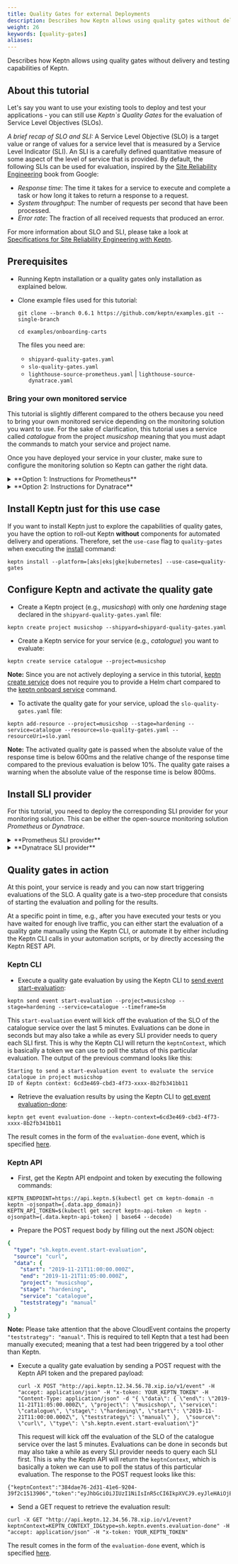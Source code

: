 ```yaml
---
title: Quality Gates for external Deployments
description: Describes how Keptn allows using quality gates without delivery and testing capabilities of Keptn.
weight: 26
keywords: [quality-gates]
aliases:
---
```


Describes how Keptn allows using quality gates without delivery and testing capabilities of Keptn.

## About this tutorial

Let's say you want to use your existing tools to deploy and test your applications - you can still use *Keptn`s Quality Gates* for the evaluation of Service Level Objectives (SLOs).

*A brief recap of SLO and SLI:* A Service Level Objective (SLO) is a target value or range of values for a service level that is measured by a Service Level Indicator (SLI). An SLI is a carefully defined quantitative measure of some aspect of the level of service that is provided. By default, the following SLIs can be used for evaluation, inspired by the [Site Reliability Engineering](https://landing.google.com/sre/sre-book/chapters/service-level-objectives) book from Google:

* *Response time*: The time it takes for a service to execute and complete a task or how long it takes to return a response to a request.
* *System throughput*: The number of requests per second that have been processed.
* *Error rate*: The fraction of all received requests that produced an error.

For more information about SLO and SLI, please take a look at [Specifications for Site Reliability Engineering with Keptn](https://github.com/keptn/spec/blob/0.1.3/sre.md).

## Prerequisites

* Running Keptn installation or a quality gates only installation as explained below.

* Clone example files used for this tutorial:

    ```console
    git clone --branch 0.6.1 https://github.com/keptn/examples.git --single-branch
    ```

    ```console
    cd examples/onboarding-carts
    ```

    The files you need are:

    * `shipyard-quality-gates.yaml` 
    * `slo-quality-gates.yaml`
    * `lighthouse-source-prometheus.yaml` | `lighthouse-source-dynatrace.yaml`

### Bring your own monitored service

This tutorial is slightly different compared to the others because you need to bring your own monitored service depending on the monitoring solution you want to use. For the sake of clarification, this tutorial uses a service called *catalogue* from the project *musicshop* meaning that you must adapt the commands to match your service and project name.  

Once you have deployed your service in your cluster, make sure to configure the monitoring solution so Keptn can gather the right data.

<details><summary>**Option 1: Instructions for Prometheus**</summary>
<p>

This tutorial assumes that you have Prometheus that is either managed by Keptn or not.
Furthermore, the service has to be monitored by Prometheus. Therefore, a *scrape job* and an *alert rule* are required:

* A **scrape job** for your service. For more information about configuring a scrape job, see the official Prometheus documentation at section [scrape_config](https://prometheus.io/docs/prometheus/latest/configuration/configuration/#scrape_config). 

    To configure a scrape job for a Prometheus deployed on Kubernetes, you need to update the `prometheus-server-conf` ConfigMap at the `prometheus.yml` section with an additional scrape job:

        prometheus.yaml:
        ----
        scrape_configs: 
        - job_name: catalogue-musicshop-hardening
          honor_timestamps: false
          metrics_path: /prometheus
          static_configs:
          - targets:
            - catalogue.musicshop-hardening:80

* An **alert rule** for the SLI and the scrape job. For more information about configuring alert rules, see the official Prometheus documentation at section [alerting_rules](https://prometheus.io/docs/prometheus/latest/configuration/alerting_rules/). 

    To add an alert rule to a Prometheus deployed on Kubernetes, you need to update the `prometheus-server-conf` ConfigMap at the `prometheus.rules` section with an additional group. Please be aware that the values of the label service, stage, and project must match your service, stage, and project as created in the [below step](./#configure-keptn-and-activate-the-quality-gate).

        prometheus.rules:
        ----
        groups:
        - name: catalogue musicshop-hardening alerts
          rules:
          - alert: response_time_p95>600
            expr: histogram_quantile(0.95,sum(rate(http_response_time_milliseconds_bucket{job='catalogue-musicshop-hardening'}[180s]))by(le))>600
            for: 5m
            labels:
              severity: webhook
              pod_name: catalogue
              service: catalogue
              stage: hardening
              project: musicshop
            annotations:
              summary: response_time_p95>600
              descriptions: Pod name {{ $labels.pod_name }}

* Before continue, please verify that you have an alert rule as shown below: 

    {{< popup_image
      link="./assets/prometheus_alert.png"
      caption="Prometheus Alert for SLI"
      width="50%">}}

</p>
</details>

<details><summary>**Option 2: Instructions for Dynatrace**</summary>
<p>

In order for Keptn to extract monitoring data of your specific service it is recommended that you tag your services in Dynatrace in a way that the tags uniquely identify your services. The Keptn best practice is to put a tag for project, stage and service. The following shows an example of a service in Dynatrace that is tagged with  **keptn_project**, **keptn_stage**, and **keptn_service**: 
  {{< popup_image
    link="./assets/monitored_service.png"
    caption="Tags on catalogue service"
    width="50%">}}

Please consult the Dynatrace documentation on [Tags and Metadata](https://www.dynatrace.com/support/help/how-to-use-dynatrace/tags-and-metadata/) to learn more about manual or automated tagging.
For this tutorial you can pass the metadata via an environment variable and then let Dynatrace convert that metadata into tags through Automated Tagging rules:

1. Set the environment variable [DT_CUSTOM_PROP](../../reference/monitoring/dynatrace/#set-dt-custom-prop-before-onboarding-a-service) with a key-value pair for the tags `keptn_stage`, `keptn_project`, and `keptn_service` in your deployment manifest and deploy your service:
        
        env:
        - name: DT_CUSTOM_PROP
          value: "keptn_stage=hardening keptn_project=musicshop keptn_service=catalogue"

1. In Dynatrace, create 3 automated tagging rules named **keptn_project**, **keptn_stage**, and **keptn_service** that extract the respective metadata from the passed environment variable 

**Note 1:** If you decide to use different tag names or a different set of tags, make sure to adapt the Dynatrace `sli.yaml` file, which you will configure later in this tutorial to reflect the tags you put on your service.

**Note 2:** An alternative option is to use the environment variable [DT_TAGS](https://www.dynatrace.com/support/help/how-to-use-dynatrace/tags-and-metadata/setup/define-tags-based-on-environment-variables/), which will automatically convert the passed values into tags:
```
env:
- name: DT_TAGS
  value: "keptn_stage=hardening keptn_project=musicshop keptn_service=catalogue"
``` 

</p>
</details>

## Install Keptn just for this use case

If you want to install Keptn just to explore the capabilities of quality gates, you have the option to roll-out Keptn **without** components for automated delivery and operations. Therefore, set the `use-case` flag to `quality-gates` when executing the [install](../../reference/cli/#keptn-install) command:

```console
keptn install --platform=[aks|eks|gke|kubernetes] --use-case=quality-gates
```

## Configure Keptn and activate the quality gate

* Create a Keptn project (e.g., *musicshop*) with only one *hardening* stage declared in the `shipyard-quality-gates.yaml` file:

```
keptn create project musicshop --shipyard=shipyard-quality-gates.yaml
```

* Create a Keptn service for your service (e.g., *catalogue*) you want to evaluate:

```console
keptn create service catalogue --project=musicshop
```

  **Note:** Since you are not actively deploying a service in this tutorial, [keptn create service](../../reference/cli/#keptn-create-service) does not require you to provide a Helm chart compared to the [keptn onboard service](../../reference/cli/#keptn-onboard-service) command. 

* To activate the quality gate for your service, upload the `slo-quality-gates.yaml` file:

```console
keptn add-resource --project=musicshop --stage=hardening --service=catalogue --resource=slo-quality-gates.yaml --resourceUri=slo.yaml
```

  **Note:** The activated quality gate is passed when the absolute value of the response time is below 600ms and the relative change of the response time compared to the previous evaluation is below 10%. The quality gate raises a warning when the absolute value of the response time is below 800ms.

## Install SLI provider

For this tutorial, you need to deploy the corresponding SLI provider for your monitoring solution. This can be either the open-source monitoring solution *Prometheus* or *Dynatrace*. 

<details><summary>**Prometheus SLI provider**</summary>
<p>

1. Complete steps from section [Setup Prometheus SLI provider](../../reference/monitoring/prometheus/#setup-prometheus-sli-provider).

1. To configure Keptn to use the Prometheus SLI provider for your project (e.g. **musicshop**), execute the following command:

    ```console
    keptn configure monitoring prometheus --project=musicshop --service=catalogue --suppress-websocket
    ```

    NOTE: if you are using Keptn 0.6.0 instead of 0.6.1, you will have to apply the following ConfigMap by executing the following command from within the `examples/onboarding-carts` folder:
    
    ```
    kubectl apply -f lighthouse-source-prometheus.yaml
    ```
    
    ```yaml
    apiVersion: v1
    data:
      sli-provider: prometheus
    kind: ConfigMap
    metadata:
      name: lighthouse-config-PROJECTNAME
      namespace: keptn
    ```

1. Configure custom SLIs for the Prometheus SLI provider as specified in `sli-config-prometheus.yaml`:

    ```console
    keptn add-resource --project=musicshop --stage=hardening --service=catalogue --resource=sli-config-prometheus.yaml --resourceUri=prometheus/sli.yaml
    ```

</p>
</details>

<details><summary>**Dynatrace SLI provider**</summary>
<p>


1. Complete steps from section [Setup Dynatrace SLI provider](../../reference/monitoring/dynatrace/#setup-dynatrace-sli-provider).

1. To configure Keptn to use the Dynatrace SLI provider for your project (e.g. **musicshop**), execute the following command:

    ```console
    keptn configure monitoring dynatrace --project=musicshop --suppress-websocket
    ```
    
    NOTE: if you are using Keptn 0.6.0 instead of 0.6.1, you will have to apply the following ConfigMap by executing the following command from within the `examples/onboarding-carts` folder:
    
    ```
    kubectl apply -f lighthouse-source-dynatrace.yaml
    ```
    
    ```yaml
    apiVersion: v1
    data:
      sli-provider: dynatrace
    kind: ConfigMap
    metadata:
      name: lighthouse-config-PROJECTNAME
      namespace: keptn
    ```

1. Configure custom SLIs for the Dynatrace SLI provider as specified in `sli-config-dynatrace-no-deployment-tag.yaml`:

    ```console
    keptn add-resource --project=musicshop --stage=hardening --service=catalogue --resource=sli-config-dynatrace-no-deployment-tag.yaml --resourceUri=dynatrace/sli.yaml
    ```

</p>
</details>

## Quality gates in action 

At this point, your service is ready and you can now start triggering evaluations of the SLO. A quality gate is a two-step procedure that consists of starting the evaluation and polling for the results.

At a specific point in time, e.g., after you have executed your tests or you have waited for enough live traffic, you can either start the evaluation of a quality gate manually using the Keptn CLI, or automate it by either including the Keptn CLI calls in your automation scripts, or by directly accessing the Keptn REST API. 

### Keptn CLI

* Execute a quality gate evaluation by using the Keptn CLI to [send event start-evaluation](../../reference/cli/#keptn-send-event-start-evaluation): 

```console
keptn send event start-evaluation --project=musicshop --stage=hardening --service=catalogue --timeframe=5m
```

  This `start-evaluation` event will kick off the evaluation of the SLO of the catalogue service over the last 5 minutes. Evaluations can be done in seconds but may also take a while as every SLI provider needs to query each SLI first. This is why the Keptn CLI will return the `keptnContext`, which is basically a token we can use to poll the status of this particular evaluation. The output of the previous command looks like this:

```console
Starting to send a start-evaluation event to evaluate the service catalogue in project musicshop
ID of Keptn context: 6cd3e469-cbd3-4f73-xxxx-8b2fb341bb11
```

* Retrieve the evaluation results by using the Keptn CLI to [get event evaluation-done](../../reference/cli/#keptn-get-event-evaluation-done): 
    
```console
keptn get event evaluation-done --keptn-context=6cd3e469-cbd3-4f73-xxxx-8b2fb341bb11
```

The result comes in the form of the `evaluation-done` event, which is specified [here](https://github.com/keptn/spec/blob/0.1.3/cloudevents.md#evaluation-done).

### Keptn API

* First, get the Keptn API endpoint and token by executing the following commands: 

```console
KEPTN_ENDPOINT=https://api.keptn.$(kubectl get cm keptn-domain -n keptn -ojsonpath={.data.app_domain})
KEPTN_API_TOKEN=$(kubectl get secret keptn-api-token -n keptn -ojsonpath={.data.keptn-api-token} | base64 --decode)
```

* Prepare the POST request body by filling out the next JSON object: 

```yaml
{
  "type": "sh.keptn.event.start-evaluation",
  "source": "curl",
  "data": {
    "start": "2019-11-21T11:00:00.000Z",
    "end": "2019-11-21T11:05:00.000Z",
    "project": "musicshop",
    "stage": "hardening",
    "service": "catalogue",
    "teststrategy": "manual"
  }
}
```

**Note:** Please take attention that the above CloudEvent contains the property `"teststrategy": "manual"`. This is required to tell Keptn that a test had been manually executed; meaning that a test had been triggered by a tool other than Keptn. 

* Execute a quality gate evaluation by sending a POST request with the Keptn API token and the prepared payload:

  ```console
  curl -X POST "http://api.keptn.12.34.56.78.xip.io/v1/event" -H "accept: application/json" -H "x-token: YOUR_KEPTN_TOKEN" -H "Content-Type: application/json" -d "{ \"data\": { \"end\": \"2019-11-21T11:05:00.000Z\", \"project\": \"musicshop\", \"service\": \"catalogue\", \"stage\": \"hardening\", \"start\": \"2019-11-21T11:00:00.000Z\", \"teststrategy\": \"manual\" },  \"source\": \"curl\", \"type\": \"sh.keptn.event.start-evaluation\"}"
  ```

  This request will kick off the evaluation of the SLO of the catalogue service over the last 5 minutes. Evaluations can be done in seconds but may also take a while as every SLI provider needs to query each SLI first. This is why the Keptn API will return the `keptnContext`, which is basically a token we can use to poll the status of this particular evaluation. The response to the POST request looks like this:

```console
{"keptnContext":"384dae76-2d31-41e6-9204-39f2c1513906","token":"eyJhbGciOiJIUzI1NiIsInR5cCI6IkpXVCJ9.eyJleHAiOjE2MDU0NDA4ODl9.OdkhIoJ9KuT4bm7imvEXHdEPjnU0pl5S7DqGibNa924"}
```

* Send a GET request to retrieve the evaluation result: 

```console
curl -X GET "http://api.keptn.12.34.56.78.xip.io/v1/event?keptnContext=KEPTN_CONTEXT_ID&type=sh.keptn.events.evaluation-done" -H "accept: application/json" -H "x-token: YOUR_KEPTN_TOKEN"
```

The result comes in the form of the `evaluation-done` event, which is specified [here](https://github.com/keptn/spec/blob/0.1.3/cloudevents.md#evaluation-done).
